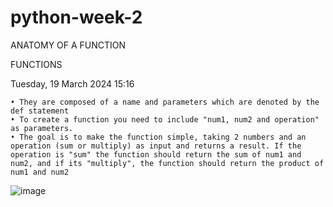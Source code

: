 # python-week-2

ANATOMY OF A FUNCTION

FUNCTIONS

Tuesday, 19 March 2024
15:16

	• They are composed of a name and parameters which are denoted by the def statement
	• To create a function you need to include "num1, num2 and operation" as parameters.
	• The goal is to make the function simple, taking 2 numbers and an operation (sum or multiply) as input and returns a result. If the operation is "sum" the function should return the sum of num1 and num2, and if its "multiply", the function should return the product of num1 and num2 
![image](https://github.com/NdiiLe/python-week-2/assets/131252498/9f3cdaec-3371-4eb2-ad2e-aa1e12787681)

